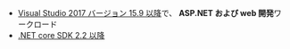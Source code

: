 * [Visual Studio 2017 バージョン 15.9 以降](https://visualstudio.microsoft.com/downloads/)で、 **ASP.NET および web 開発**ワークロード
* [.NET core SDK 2.2 以降](https://www.microsoft.com/net/download/all)